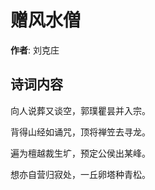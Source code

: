 # 赠风水僧

**作者**: 刘克庄

## 诗词内容

向人说葬又谈空，郭璞瞿昙并入宗。

背得山经如诵咒，顶将禅笠去寻龙。

遍为檀越裁生圹，预定公侯出某峰。

想亦自营归寂处，一丘卵塔种青松。

